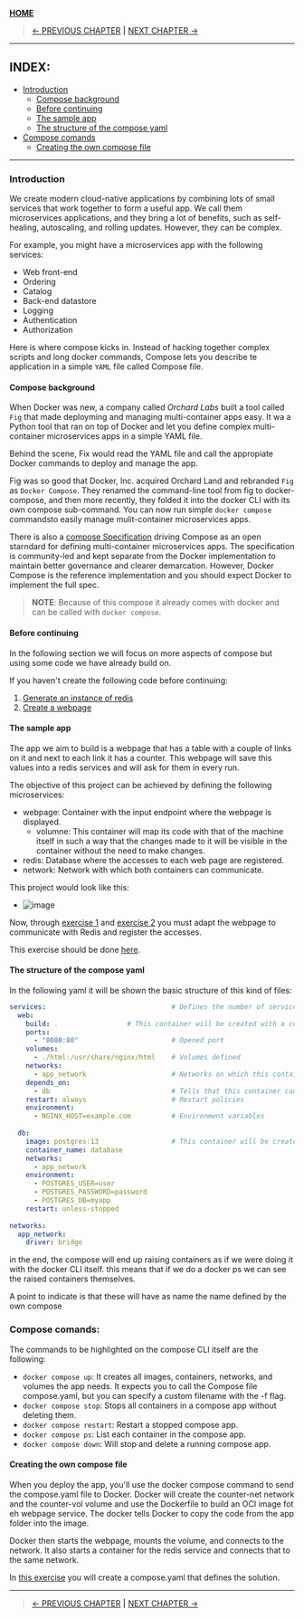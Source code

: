 [__HOME__](../../README.md)

> [<- PREVIOUS CHAPTER](./5-images.md) __|__ [NEXT CHAPTER ->](./7-swarm.md)
---

## INDEX:
- [Introduction](#introduction)
  - [Compose background](#compose-background)
  - [Before continuing](#before-continuing)
  - [The sample app](#the-sample-app)
  - [The structure of the compose yaml](#the-structure-of-the-compose-yaml)
- [Compose comands](#compose-comands)
  - [Creating the own compose file](#creating-the-own-compose-file)

---

### Introduction

We create modern cloud-native applications by combining lots of small services that work together to form a useful app. We call them microservices applications, and they bring a lot of benefits, such as self-healing, autoscaling, and rolling updates. However, they can be complex.

For example, you might have a microservices app with the following services:
- Web front-end
- Ordering
- Catalog
- Back-end datastore
- Logging
- Authentication
- Authorization

Here is where compose kicks in. Instead of hacking together complex scripts and long docker commands, Compose lets you describe te application in a simple `YAML` file called Compose file.

#### Compose background

When Docker was new, a company called _Orchard Labs_ built a tool called `Fig` that made deployming and managing multi-container apps easy. It wa a Python tool that ran on top of Docker and let you define complex multi-container microservices apps in a simple YAML file.

Behind the scene, Fix would read the YAML file and call the appropiate Docker commands to deploy and manage the app.

Fig was so good that Docker, Inc. acquired Orchard Land and rebranded `Fig` as `Docker Compose`. They renamed the command-line tool from fig to docker-compose, and then more recently, they folded it into the docker CLI with its own compose sub-command. You can now run simple `docker compose` commandsto easily manage mulit-container microservices apps.

There is also a [compose Specification](https://compose-spec.io/) driving Compose as an open starndard for defining multi-container microservices apps. The specification is community-led and kept separate from the Docker implementation to maintain better governance and clearer demarcation. However, Docker Compose is the reference implementation and you should expect Docker to implement the full spec.

> __NOTE__: Because of this compose it already comes with docker and can be called with `docker compose`.

#### Before continuing

In the following section we will focus on more aspects of compose but using some code we have already build on.

If you haven't create the following code before continuing:
1. [Generate an instance of redis](../exercises/1-generate-a-redis-instance/README.md)
2. [Create a webpage](../exercises/2-generate-a-webpage/README.md)

#### The sample app

The app we aim to build is a webpage that has a table with a couple of links on it and next to each link it has a counter. This webpage will save this values into a redis services and will ask for them in every run.

The objective of this project can be achieved by defining the following microservices:
- webpage: Container with the input endpoint where the webpage is displayed.
    - volumne: This container will map its code with that of the machine itself in such a way that the changes made to it will be visible in the container without the need to make changes.
- redis: Database where the accesses to each web page are registered.
- network: Network with which both containers can communicate.

This project would look like this:

- ![image](./static/0_introduction/diagram_build_done.png)

Now, through [exercise 1](../exercises/1-generate-a-redis-instance/README.md) and [exercise 2](../exercises/2-generate-a-webpage/README.md) you must adapt the webpage to communicate with Redis and register the accesses.

This exercise should be done [here](../exercises/3-webpage-communicates-with-redis/README.md).

#### The structure of the compose yaml

In the following yaml it will be shown the basic structure of this kind of files:
```yaml
services:                               # Defines the number of services (containers) that there will be raise
  web:
    build: .                 # This container will be created with a concrete Dockerfile
    ports:
      - "8080:80"                       # Opened port
    volumes:
      - ./html:/usr/share/nginx/html    # Volumes defined
    networks:
      - app_network                     # Networks on which this container will be exposed
    depends_on:
      - db                              # Tells that this container can be raised before than the other
    restart: always                     # Restart policies
    environment:
      - NGINX_HOST=example.com          # Environment variables
      
  db:
    image: postgres:13                  # This container will be created with a concrete image
    container_name: database
    networks:
      - app_network
    environment:
      - POSTGRES_USER=user
      - POSTGRES_PASSWORD=password
      - POSTGRES_DB=myapp
    restart: unless-stopped
    
networks:
  app_network:
    driver: bridge
```

in the end, the compose will end up raising containers as if we were doing it with the docker CLI itself. this means that if we do a docker ps we can see the raised containers themselves.

A point to indicate is that these will have as name the name defined by the own compose

### Compose comands:

The commands to be highlighted on the compose CLI itself are the following:
- `docker compose up`: It creates all images, containers, networks, and volumes the app needs. It expects you to call the Compose file compose.yaml, but you can specify a custom filename with the -f flag.
- `docker compose stop`: Stops all containers in a compose app without deleting them. 
- `docker compose restart`: Restart a stopped compose app.
- `docker compose ps`: List each container in the compose app.
- `docker compose down`: Will stop and delete a running compose app.



#### Creating the own compose file

When you deploy the app, you'll use the docker compose command to send the compose.yaml file to Docker. Docker will create the counter-net network and the counter-vol volume and use the Dockerfile to build an OCI image fot eh webpage service. The docker tells Docker to copy the code from the app folder into the image.

Docker then starts the webpage, mounts the volume, and connects to the network. It also starts a container for the redis service and connects that to the same network.

In [this exercise](../exercises/4-compose/README.md) you will create a compose.yaml that defines the solution.



---
> [<- PREVIOUS CHAPTER](./5-images.md) __|__ [NEXT CHAPTER ->](./7-swarm.md)